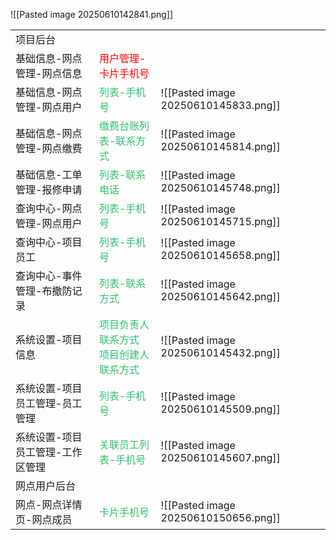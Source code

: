 ![[Pasted image 20250610142841.png]]

|                   |                                                                       |                                      |     |
| ----------------- | --------------------------------------------------------------------- | ------------------------------------ | --- |
| 项目后台              |                                                                       |                                      |     |
| 基础信息-网点管理-网点信息    | <font color="#ff0000">用户管理-卡片手机号</font>                               |                                      |     |
| 基础信息-网点管理-网点用户    | <font color="#2DC26B">列表-手机号</font>                                   | ![[Pasted image 20250610145833.png]] |     |
| 基础信息-网点管理-网点缴费    | <font color="#2DC26B">缴费台账列表-联系方式                             </font> | ![[Pasted image 20250610145814.png]] |     |
| 基础信息-工单管理-报修申请    | <font color="#2DC26B">列表-联系电话</font>                                  | ![[Pasted image 20250610145748.png]] |     |
| 查询中心-网点管理-网点用户    | <font color="#2dc26b">列表-手机号</font>                                   | ![[Pasted image 20250610145715.png]] |     |
| 查询中心-项目员工         | <font color="#2dc26b">列表-手机号</font>                                   | ![[Pasted image 20250610145658.png]] |     |
| 查询中心-事件管理-布撤防记录   | <font color="#2dc26b">列表-联系方式</font>                                  | ![[Pasted image 20250610145642.png]] |     |
| 系统设置-项目信息         | <font color="#2dc26b">项目负责人联系方式  <br>项目创建人联系方式</font><br>             | ![[Pasted image 20250610145432.png]] |     |
| 系统设置-项目员工管理-员工管理  | <font color="#2dc26b">列表-手机号</font>                                   | ![[Pasted image 20250610145509.png]] |     |
| 系统设置-项目员工管理-工作区管理 | <font color="#2dc26b">关联员工列表-手机号</font>                               | ![[Pasted image 20250610145607.png]] |     |
| 网点用户后台            |                                                                       |                                      |     |
| 网点-网点详情页-网点成员     | <font color="#2dc26b">卡片手机号</font>                                    | ![[Pasted image 20250610150656.png]] |     |
